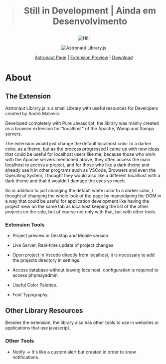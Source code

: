
 > # <p align="center"> Still in Development | Ainda em Desenvolvimento </p>

<p align="center">
  <img src="https://andremalveira.github.io/astronaut/src/img/png/astronaut-hi.png" alt="Hi!!"/>
</p>
<p align="center">
  <img src="https://andremalveira.github.io/astronaut/src/img/png/astronaut-name.png" alt="Astronaut Library.js"/>
</p>
<p align="center">
  <a href="https://andremalveira.github.io/astronaut">Astronaut Page</a> |
  <a href="https://andremalveira.github.io/astronaut/?library=about#extension-preview">Extension Preview</a> |
  <a href="https://andremalveira.github.io/astronaut/?library=download">Download</a>
</p>


# About
## The Extension

Astronaut Library.js is a small Library with useful resources for Developers created by André Malveira.

Developed completely with Pure Javascript, the library was mainly created as a browser extension for "localhost" of the Apache, Wamp and Xampp servers.

The extension would just change the default localhost color to a darker color, as a theme, but as the process progressed I came up with new ideas that could be useful for localhost users like me, because those who work with the Apache servers mentioned above, they often access the main localhost to access a project, and for those who like a dark theme and already use it in other programs such as VSCode, Browsers and even the Operating System, I thought they would also like a different localhost with a dark theme and that it wouldn't damage the eyes so much.

So in addition to just changing the default white color to a darker color, I thought of changing the whole look of the page by manipulating the DOM in a way that could be useful for application development like having the project view on the same tab as localhost keeping the list of the other projects on the side, but of course not only with that, but with other tools.

### Extension Tools

- Project preview in Desktop and Mobile version.

- Live Server, Real-time update of project changes.

- Open project in Vscode directly from localhost, it is necessary to add the projects directory in settings.

- Access database without leaving localhost, configuration is required to access phpmayadmin.

- Useful Color Palettes.

- Font Typography.

## Other Library Resources
Besides the extension, the library also has other tools to use in websites or applications that use javascript.

### Other Tools

- Notify -> It's like a custom alert but created in order to show notifications.
